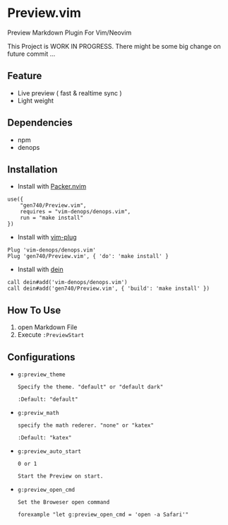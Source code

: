 # Preview.vim

Preview Markdown Plugin For Vim/Neovim

This Project is WORK IN PROGRESS.
There might be some big change on future commit ...

## Feature

- Live preview ( fast & realtime sync )
- Light weight

## Dependencies

- npm
- denops

## Installation

- Install with [Packer.nvim](https://github.com/wbthomason/packer.nvim)

```
use({
    "gen740/Preview.vim",
    requires = "vim-denops/denops.vim",
    run = "make install"
})
```

- Install with [vim-plug](https://github.com/junegunn/vim-plug)

```
Plug 'vim-denops/denops.vim'
Plug 'gen740/Preview.vim', { 'do': 'make install' }
```

- Install with [dein](https://github.com/Shougo/dein.vim)

```
call dein#add('vim-denops/denops.vim')
call dein#add('gen740/Preview.vim', { 'build': 'make install' })
```

## How To Use

1. open Markdown File
1. Execute `:PreviewStart`

## Configurations

- `g:preview_theme`

      Specify the theme. "default" or "default dark"

      :Default: "default"

- `g:previw_math`

      specify the math rederer. "none" or "katex"

      :Default: "katex"

- `g:preview_auto_start`

      0 or 1

      Start the Preview on start.

- `g:preview_open_cmd`

      Set the Broweser open command

      forexample "let g:preview_open_cmd = 'open -a Safari'"
